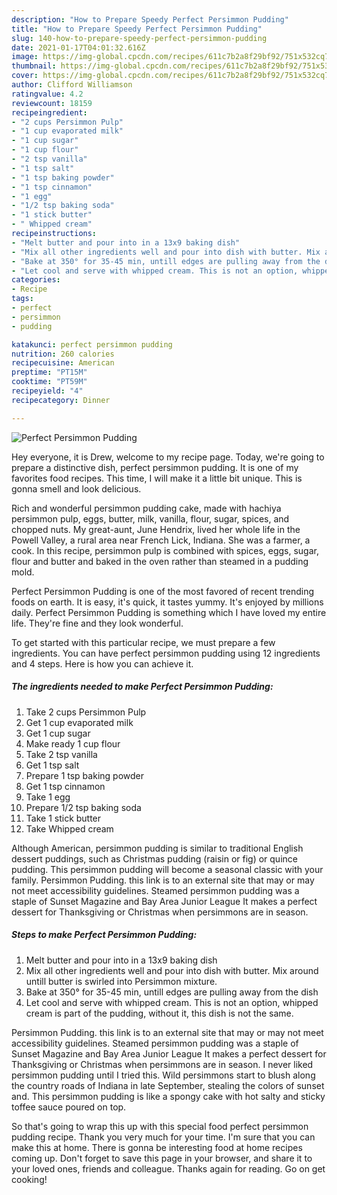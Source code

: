 ```yaml
---
description: "How to Prepare Speedy Perfect Persimmon Pudding"
title: "How to Prepare Speedy Perfect Persimmon Pudding"
slug: 140-how-to-prepare-speedy-perfect-persimmon-pudding
date: 2021-01-17T04:01:32.616Z
image: https://img-global.cpcdn.com/recipes/611c7b2a8f29bf92/751x532cq70/perfect-persimmon-pudding-recipe-main-photo.jpg
thumbnail: https://img-global.cpcdn.com/recipes/611c7b2a8f29bf92/751x532cq70/perfect-persimmon-pudding-recipe-main-photo.jpg
cover: https://img-global.cpcdn.com/recipes/611c7b2a8f29bf92/751x532cq70/perfect-persimmon-pudding-recipe-main-photo.jpg
author: Clifford Williamson
ratingvalue: 4.2
reviewcount: 18159
recipeingredient:
- "2 cups Persimmon Pulp"
- "1 cup evaporated milk"
- "1 cup sugar"
- "1 cup flour"
- "2 tsp vanilla"
- "1 tsp salt"
- "1 tsp baking powder"
- "1 tsp cinnamon"
- "1 egg"
- "1/2 tsp baking soda"
- "1 stick butter"
- " Whipped cream"
recipeinstructions:
- "Melt butter and pour into in a 13x9 baking dish"
- "Mix all other ingredients well and pour into dish with butter. Mix around untill butter is swirled into Persimmon mixture."
- "Bake at 350° for 35-45 min, untill edges are pulling away from the dish"
- "Let cool and serve with whipped cream. This is not an option, whipped cream is part of the pudding, without it, this dish is not the same."
categories:
- Recipe
tags:
- perfect
- persimmon
- pudding

katakunci: perfect persimmon pudding 
nutrition: 260 calories
recipecuisine: American
preptime: "PT15M"
cooktime: "PT59M"
recipeyield: "4"
recipecategory: Dinner

---
```



![Perfect Persimmon Pudding](https://img-global.cpcdn.com/recipes/611c7b2a8f29bf92/751x532cq70/perfect-persimmon-pudding-recipe-main-photo.jpg)

Hey everyone, it is Drew, welcome to my recipe page. Today, we're going to prepare a distinctive dish, perfect persimmon pudding. It is one of my favorites food recipes. This time, I will make it a little bit unique. This is gonna smell and look delicious.

Rich and wonderful persimmon pudding cake, made with hachiya persimmon pulp, eggs, butter, milk, vanilla, flour, sugar, spices, and chopped nuts. My great-aunt, June Hendrix, lived her whole life in the Powell Valley, a rural area near French Lick, Indiana. She was a farmer, a cook. In this recipe, persimmon pulp is combined with spices, eggs, sugar, flour and butter and baked in the oven rather than steamed in a pudding mold.

Perfect Persimmon Pudding is one of the most favored of recent trending foods on earth. It is easy, it's quick, it tastes yummy. It's enjoyed by millions daily. Perfect Persimmon Pudding is something which I have loved my entire life. They're fine and they look wonderful.


To get started with this particular recipe, we must prepare a few ingredients. You can have perfect persimmon pudding using 12 ingredients and 4 steps. Here is how you can achieve it.

<!--inarticleads1-->

##### The ingredients needed to make Perfect Persimmon Pudding:

1. Take 2 cups Persimmon Pulp
1. Get 1 cup evaporated milk
1. Get 1 cup sugar
1. Make ready 1 cup flour
1. Take 2 tsp vanilla
1. Get 1 tsp salt
1. Prepare 1 tsp baking powder
1. Get 1 tsp cinnamon
1. Take 1 egg
1. Prepare 1/2 tsp baking soda
1. Take 1 stick butter
1. Take  Whipped cream


Although American, persimmon pudding is similar to traditional English dessert puddings, such as Christmas pudding (raisin or fig) or quince pudding. This persimmon pudding will become a seasonal classic with your family. Persimmon Pudding. this link is to an external site that may or may not meet accessibility guidelines. Steamed persimmon pudding was a staple of Sunset Magazine and Bay Area Junior League It makes a perfect dessert for Thanksgiving or Christmas when persimmons are in season. 

<!--inarticleads2-->

##### Steps to make Perfect Persimmon Pudding:

1. Melt butter and pour into in a 13x9 baking dish
1. Mix all other ingredients well and pour into dish with butter. Mix around untill butter is swirled into Persimmon mixture.
1. Bake at 350° for 35-45 min, untill edges are pulling away from the dish
1. Let cool and serve with whipped cream. This is not an option, whipped cream is part of the pudding, without it, this dish is not the same.


Persimmon Pudding. this link is to an external site that may or may not meet accessibility guidelines. Steamed persimmon pudding was a staple of Sunset Magazine and Bay Area Junior League It makes a perfect dessert for Thanksgiving or Christmas when persimmons are in season. I never liked persimmon pudding until I tried this. Wild persimmons start to blush along the country roads of Indiana in late September, stealing the colors of sunset and. This persimmon pudding is like a spongy cake with hot salty and sticky toffee sauce poured on top. 

So that's going to wrap this up with this special food perfect persimmon pudding recipe. Thank you very much for your time. I'm sure that you can make this at home. There is gonna be interesting food at home recipes coming up. Don't forget to save this page in your browser, and share it to your loved ones, friends and colleague. Thanks again for reading. Go on get cooking!
